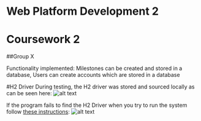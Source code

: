 # Web Platform Development 2
# Coursework 2
##Group X

Functionality implemented:
Milestones can be created and stored in a database, Users can create accounts which are stored in a database

#H2 Driver
During testing, the H2 driver was stored and sourced locally as can be seen here:
![alt text](https://imgur.com/WHiB40N.png "Locally stored")

If the program fails to find the H2 Driver when you try to run the system follow [these instructions](https://www.jetbrains.com/help/idea/connecting-to-a-database.html):
![alt text](https://imgur.com/YFqEkF3.png "Instructions")